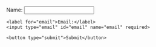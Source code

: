 <form action="your-action-url" method="POST">
    <label for="name">Name:</label>
    <input type="text" id="name" name="name" required><br>
    
    <label for="email">Email:</label>
    <input type="email" id="email" name="email" required>

    <button type="submit">Submit</button>
</form>
